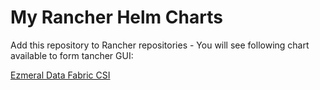 # My Rancher Helm Charts
Add this repository to Rancher repositories - You will see following  chart available to form tancher GUI: 

[Ezmeral Data Fabric CSI](charts/edf-csi/1.0/)
